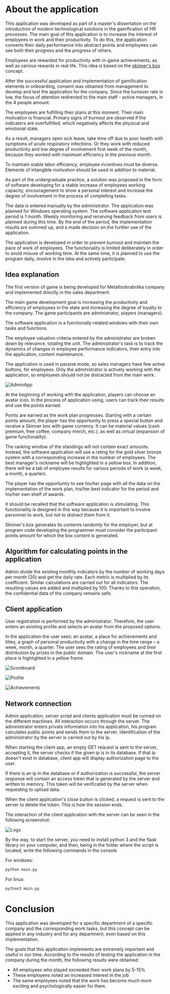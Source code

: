 # About the application
This application was developed as part of a master's dissertation on the introduction of modern technological solutions in the gamification of HR processes. The main goal of this application is to increase the interest of employees in work and their productivity. To do this, the application converts their daily performance into abstract points and employees can see both their progress and the progress of others.

Employees are rewarded for productivity with in-game achievements, as well as various rewards in real life. This idea is based on the [skinner's box](https://en.wikipedia.org/wiki/Operant_conditioning_chamber) concept.

After the successful application and implementation of gamification elements in onboarding, consent was obtained from management to develop and test the application for the company. Since the turnover rate is low, the focus of attention redirected to the main staff - active managers, in the 4 people amount.

The employees are fulfilling their plans at this moment. Their main motivation is financial. Primary signs of burnout are observed if the indicators are overfulfilled, which negatively affects the physical and emotional state.

As a result, managers open sick leave, take time off due to poor health with symptoms of acute respiratory infections. Or they work with reduced productivity and low degree of involvement first week of the month, because they worked with maximum efficiency in the previous month.

To maintain stable labor efficiency, employee incentives must be diverse. Elements of intangible motivation should be used in addition to material.

As part of the undergraduate practice, a solution was proposed in the form of software developing for a stable increase of employees working capacity, encouragement to show a personal interest and increase the degree of involvement in the process of completing tasks.

The data is entered manually by the administrator. The application was planned for Windows operating system. The software application test period is 1 month. Weekly monitoring and receiving feedback from users is planned during this time. By the end of the period, the implementation results are summed up, and a made decision on the further use of the application.

The application is developed in order to prevent burnout and maintain the pace of work of employees. The functionality is limited deliberately in order to avoid misuse of working time. At the same time, it is planned to use the program daily, involve in the idea and actively participate.

## Idea explanation
The first version of game is being developed for Metalloobrabotka company and implemented directly in the sales department. 

The main game development goal is increasing the productivity and efficiency of employees in the state and increasing the degree of loyalty to the company. The game participants are administrator, players (managers). 

The software application is a functionally-related windows with their own tasks and functions.

The employee valuation criteria entered by the administrator are broken down by relevance, totaling the unit. The administrator's task is to track the dynamics of changes in employee performance indicators, their entry into the application, content maintenance.

The application is used in passive mode, so sales managers have few active buttons, for employees. Only the administrator is actively working with the application, so employees should not be distracted from the main work.

![AdminApp](https://user-images.githubusercontent.com/57837079/172584565-4816a32d-fe4d-491a-8173-2490d42ad8c8.png)

At the beginning of working with the application, players can choose an avatar icon. In the process of application using, users can track their results and use the points earned.

Points are earned as the work plan progresses. Starting with a certain points amount, the player has the opportunity to press a special button and receive a Skinner box with game currency. It can be material values (cash premium, free coffee, company merch, etc.), as well as virtual (expansion of game functionality).

The ranking window of the standings will not contain exact amounts. Instead, the software application will use a rating for the gold silver bronze system with a corresponding increase in the number of employees. The best manager's nickname will be highlighted in a yellow box. In addition, there will be a tab of employee results for various periods of work (a week, a month, a quarter).

The player has the opportunity to see his/her page with all the data on the implementation of the work plan, his/her best indicator for the period and his/her own shelf of awards.

It should be recalled that the software application is stimulating. This functionality is designed in this way because it is important to involve personnel to work, but not to distract them from it.

Skinner's box generates its contents randomly for the employer, but at program code developing the programmer must consider the participant points amount for which the box content is generated.

## Algorithm for calculating points in the application
Admin divide the existing monthly indicators by the number of working days per month (20) and get the daily rate. Each metric is multiplied by its coefficient. Similar calculations are carried out for all indicators. The resulting values are added and multiplied by 100. Thanks to this operation, the confidential data of the company remains safe.

## Client application 
User registration is performed by the administrator. Therefore, the user enters an existing profile and selects an avatar from the proposed options.

In the application the user sees: an avatar, a place for achievements and titles, a graph of personal productivity with a change in the time range – a week, month, a quarter. The user sees the rating of employees and their distribution by prizes in the public domain. The user's nickname at the first place is highlighted in a yellow frame.

![Scoreboard](https://user-images.githubusercontent.com/57837079/172584074-daf33d80-0c49-47b1-912d-1b5f695b4dfa.png)

![Profile](https://user-images.githubusercontent.com/57837079/172584121-cf73b654-2011-4034-9f1c-0b1ad34cd528.png)

![Achievements](https://user-images.githubusercontent.com/57837079/172584150-7206976b-7966-4ca3-9d8a-cce46899f2fb.png)

## Network connection
Admin application, server script and clients application must be runned on the different machines. All interaction occurs through the server. The administrator enters private information into his application, his program calculates public points and sends them to the server. Identification of the administrator by the server is carried out by his ip.

When starting the client app, an empty GET request is sent to the server, accepting it, the server checks if the given ip is in its database. If that ip doesn't exist in database, client app will display authorization page to the user. 

If there is an ip in the database or if authorization is successful, the server response will contain an access token that is generated by the server and written to memory. This token will be verificated by the server when requesting to upload data.

When the client application's close button is clicked, a request is sent to the server to delete the token. This is how the session ends.

The interaction of the client application with the server can be seen in the following screenshot:

![Logs](https://user-images.githubusercontent.com/57837079/172589603-f9b4a30a-922b-4d4f-85cc-8915128a0f56.png)

By the way, to start the server, you need to install python 3 and the flask library on your computer, and then, being in the folder where the script is located, write the following commands in the console

For windows:
```Bash
python main.py
```

For linux:
```Bash
python3 main.py
```

# Conclusion
This application was developed for a specific department of a specific company and the corresponding work tasks, but this concept can be applied in any industry and for any department, even based on this implementation.

The goals that this application implements are extremely important and useful in our time. According to the results of testing the application in the company during the month, the following results were obtained:

+ All employees who played exceeded their work plans by 5-15%
+ These employees noted an increased interest in the job
+ The same employees noted that the work has become much more exciting and psychologically easier for them.
